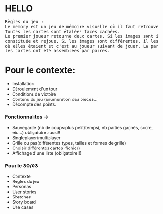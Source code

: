 # HELLO

<pre>Règles du jeu : 
Le memory est un jeu de mémoire visuelle où il faut retrouver les paires identiques.
Toutes les cartes sont étalées faces cachées.
Le premier joueur retourne deux cartes. Si les images sont identiques, il gagne la paire
constituée et rejoue. Si les images sont différentes, il les repose faces cachées là
où elles étaient et c'est au joueur suivant de jouer. La partie est terminée lorsque toutes
les cartes ont été assemblées par paires.
</pre>

# Pour le contexte:

- Installation
- Déroulement d'un tour
- Conditions de victoire
- Contenu du jeu (énumeration des pieces...)
- Décompte des points.
### Fonctionnalites -> 
- Sauvegarde (nb de coups(plus petit/temps), nb parties gagnés, score, etc...) obligatoire aussi!!
- Singleplayer/multiplayer
- Grille ou pas(différentes types, tailles et formes de grille)
- Choisir différentes cartes (fichier)
- Affichage d'une liste (obligatoire!!)

### Pour le 30/03
- Contexte
- Règles du jeu
- Personas
- User stories
- Sketches
- Story board
- Use cases